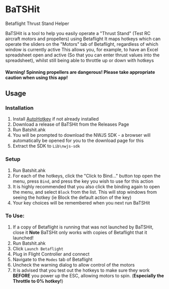 # BaTSHit
Betaflight Thrust Stand Helper

BaTSHit is a tool to help you easily operate a "Thrust Stand" (Test RC aircraft motors and propellers) using Betaflight
It maps hotkeys which can operate the sliders on the "Motors" tab of Betaflight, regardless of which window is currently active
This allows you, for example, to have an Excel spreadsheet open and active (So that you can enter thrust values into the spreadsheet), whilst still being able to throttle up or down with hotkeys

#### Warning! Spinning propellers are dangerous! Please take appropriate caution when using this app!

## Usage
### Installation
1. Install [AutoHotkey](https://www.autohotkey.com/) if not already installed
1. Download a release of BaTSHit from the Releases Page
1. Run Batshit.ahk
1. You will be prompted to download the NWJS SDK - a browser will automatically be opened for you to the download page for this
1. Extract the SDK to `Lib\nwjs-sdk`

### Setup
1. Run Batshit.ahk
1. For each of the hotkeys, click the "Click to Bind..." button top open the menu, press `Bind`, and press the key you wish to use for this action
1. It is highly recommended that you also click the binding again to open the menu, and select `Block` from the list.
This will stop windows from seeing the hotkey (ie Block the default action of the key)
1. Your key choices will be remembered when you next run BaTSHit

### To Use:
1. If a copy of Betaflight is running that was not launched by BaTSHit, close it
**Note** BaTSHit only works with copies of Betaflight that it launched!
1. Run Batshit.ahk
1. Click `Launch Betaflight`
1. Plug in Flight Controller and connect
1. Navigate to the `Modes` tab of Betaflight
1. Uncheck the warning dialog to allow control of the motors
1. It is advised that you test out the hotkeys to make sure they work **BEFORE** you power up the ESC, allowing motors to spin. (**Especially the Throttle to 0% hotkey!**)
